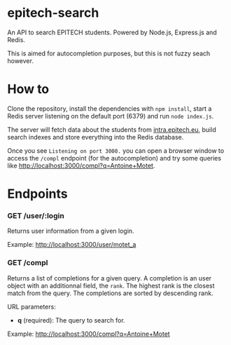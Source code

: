 # epitech-search

An API to search EPITECH students. Powered by Node.js, Express.js and
Redis.

This is aimed for autocompletion purposes, but this is not fuzzy seach
however.



# How to

Clone the repository, install the dependencies with `npm install`,
start a Redis server listening on the default port (6379) and run
`node index.js`.

The server will fetch data about the students from
[intra.epitech.eu](intra.epitech.eu), build search indexes and store
everything into the Redis database.

Once you see `Listening on port 3000.` you can open a browser window
to access the `/compl` endpoint (for the autocompletion) and try some
queries like
[http://localhost:3000/compl?q=Antoine+Motet](http://localhost:3000/compl?q=Antoine+Motet).



# Endpoints

### GET /user/:login

Returns user information from a given login.

Example: [http://localhost:3000/user/motet_a](http://localhost:3000/user/motet_a)


### GET /compl

Returns a list of completions for a given query. A completion is an
user object with an additionnal field, the `rank`. The highest rank is
the closest match from the query. The completions are sorted by
descending rank.

URL parameters:

  - **q** (required): The query to search for.

Example: [http://localhost:3000/compl?q=Antoine+Motet](http://localhost:3000/compl?q=Antoine+Motet)
